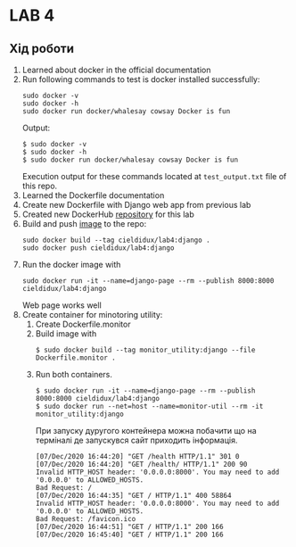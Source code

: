 # LAB 4

## Хід роботи

1. Learned about docker in the official documentation
2. Run following commands to test is docker installed successfully:
   ```
   sudo docker -v
   sudo docker -h
   sudo docker run docker/whalesay cowsay Docker is fun
    ```
   Output:
   ```
   $ sudo docker -v
   $ sudo docker -h
   $ sudo docker run docker/whalesay cowsay Docker is fun
   ``` 
   Execution output for these commands located at `test_output.txt` file of this repo.
3. Learned the Dockerfile documentation
4. Create new Dockerfile with Django web app from previous lab
5. Created new DockerHub [repository](https://hub.docker.com/repository/docker/cieldidux/lab4) for this lab 
6. Build and push [image](https://hub.docker.com/layers/129019399/cieldidux/lab4/django/images/sha256-b9c6b3b21d634fa752915894e47d88da68434792927f3a78ef4836e76b5fe7fa?context=explore) to the repo:
   ```
   sudo docker build --tag cieldidux/lab4:django .
   sudo docker push cieldidux/lab4:django
   ```
7. Run the docker image with 
   ```
   sudo docker run -it --name=django-page --rm --publish 8000:8000 cieldidux/lab4:django
   ```
   Web page works well
8. Create container for minotoring utility:
   1. Create Dockerfile.monitor
   2. Build image with 
      ```
      $ sudo docker build --tag monitor_utility:django --file Dockerfile.monitor . 
      ```
   3. Run both containers.
      ```
      $ sudo docker run -it --name=django-page --rm --publish 8000:8000 cieldidux/lab4:django
      $ sudo docker run --net=host --name=monitor-util --rm -it monitor_utility:django
      ```
	  При запуску дуругого контейнера можна побачити що на терміналі де запускувся сайт приходить інформація.
	  ```
	  [07/Dec/2020 16:44:20] "GET /health HTTP/1.1" 301 0
	  [07/Dec/2020 16:44:20] "GET /health/ HTTP/1.1" 200 90
	  Invalid HTTP_HOST header: '0.0.0.0:8000'. You may need to add '0.0.0.0' to ALLOWED_HOSTS.
	  Bad Request: /
	  [07/Dec/2020 16:44:35] "GET / HTTP/1.1" 400 58864
	  Invalid HTTP_HOST header: '0.0.0.0:8000'. You may need to add '0.0.0.0' to ALLOWED_HOSTS.
	  Bad Request: /favicon.ico
	  [07/Dec/2020 16:44:51] "GET / HTTP/1.1" 200 166
	  [07/Dec/2020 16:45:40] "GET / HTTP/1.1" 200 166
	  ```

